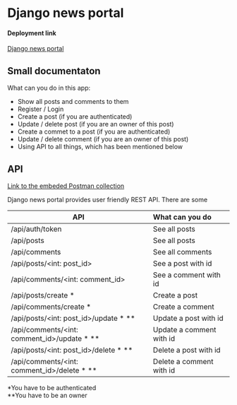 # Django news portal

#### Deployment link
[Django news portal](https://djangonewsplatform.herokuapp.com)

## Small documentaton
What can you do in this app: 
+ Show all posts and comments to them
+ Register / Login
+ Create a post (if you are authenticated) 
+ Update / delete post (if you are an owner of this post)
+ Create a commet to a post (if you are authenticated)
+ Update / delete comment (if you are an owner of this post)
+ Using API to all things, which has been mentioned below

## API
[Link to the embeded Postman collection](https://www.getpostman.com/collections/cc2288f0b73ed0840d04) 

Django news portal provides user friendly REST API. There are some  

| API                                            | What can you do          |
| ---------------------------------------------- |:------------------------ |
|<url>/api/auth/token                            | See all posts            |
|<url>/api/posts                                 | See all posts            |
|<url>/api/comments                              | See all comments         |
|<url>/api/posts/<int: post_id>                  | See a post with id       |
|<url>/api/comments/<int: comment_id>            | See a comment with id    |
|<url>/api/posts/create *                        | Create a post            |
|<url>/api/comments/create *                     | Create a comment         |
|<url>/api/posts/<int: post_id>/update * **      | Update a post with id    |
|<url>/api/comments/<int: comment_id>/update * **| Update a comment with id |
|<url>/api/posts/<int: post_id>/delete * **      | Delete a post with id    |
|<url>/api/comments/<int: comment_id>/delete * **| Delete a comment with id |
 
 
 *You have to be authenticated  
 **You have to be an owner
 
 
